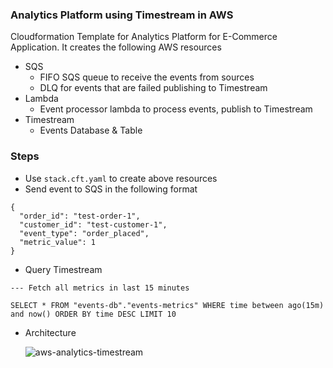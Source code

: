 ### Analytics Platform using Timestream in AWS

Cloudformation Template for Analytics Platform for E-Commerce Application. It creates the following AWS resources
- SQS
   - FIFO SQS queue to receive the events from sources
   - DLQ for events that are failed publishing to Timestream
- Lambda
   - Event processor lambda to process events, publish to Timestream
- Timestream
   - Events Database & Table


### Steps
- Use `stack.cft.yaml` to create above resources
- Send event to SQS in the following format
```
{
  "order_id": "test-order-1",
  "customer_id": "test-customer-1",
  "event_type": "order_placed",
  "metric_value": 1
}
```

- Query Timestream
```
--- Fetch all metrics in last 15 minutes

SELECT * FROM "events-db"."events-metrics" WHERE time between ago(15m) and now() ORDER BY time DESC LIMIT 10
```

- Architecture

  ![aws-analytics-timestream](https://github.com/user-attachments/assets/7a1e7999-a9e7-460b-9cfa-c1cd83724fd4)
